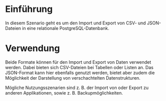 # Einführung
In diesem Szenario geht es um den Import und Export von CSV- und JSON-Dateien in eine relationale PostgreSQL-Datenbank.

# Verwendung
Beide Formate können für den Import und Export von Daten verwendet werden. Dabei bieten sich CSV-Dateien bei Tabellen oder Listen an. Das JSON-Format kann hier ebenfalls genutzt werden, bietet aber zudem die Möglichkeit der Darstellung von verschachtelten Datenstrukturen.

Mögliche Nutzungsszenarien sind z. B. der Import von oder Export zu anderen Applikationen, sowie z. B. Backupmöglichkeiten.